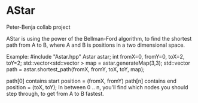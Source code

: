 # AStar
Peter-Benja collab project

AStar is using the power of the Bellman-Ford algorithm, to find the shortest path from A to B,
where A and B is positions in a two dimensional space.

Example:
#include "Astar.hpp"
Astar astar;
int fromX=0, fromY=0, toX=2, toY=2;
std::vector<std::vector<int> > map = astar.generateMap(3,3);
std::vector<Node> path = astar.shortest_path(fromX, fromY, toX, toY,  map);

path[0] contains start position = (fromX, fromY)
path[n] contains end position = (toX, toY);
In between 0 .. n, you'll find which nodes you should step through, to get from A to B fastest. 